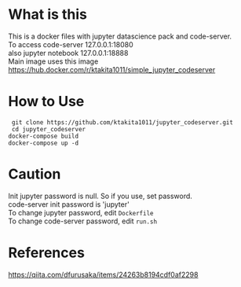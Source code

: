 # What is this
This is a docker files with jupyter datascience pack and code-server.  
To access code-server 127.0.0.1:18080  
also jupyter notebook 127.0.0.1:18888  
Main image uses this image  
https://hub.docker.com/r/ktakita1011/simple_jupyter_codeserver

# How to Use
``` git clone https://github.com/ktakita1011/jupyter_codeserver.git```  
``` cd jupyter_codeserver```  
```docker-compose build```  
```docker-compose up -d```

# Caution
Init jupyter password is null. So if you use, set password.  
code-server init password is 'jupyter'  
To change jupyter password, edit `Dockerfile`  
To change code-server password, edit `run.sh`

# References
https://qiita.com/dfurusaka/items/24263b8194cdf0af2298
